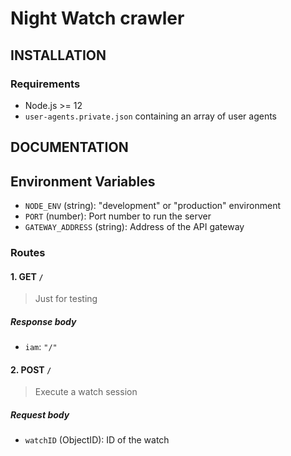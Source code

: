 # Night Watch crawler

## INSTALLATION

### Requirements

- Node.js >= 12
- `user-agents.private.json` containing an array of user agents

## DOCUMENTATION

## Environment Variables

- `NODE_ENV` (string): "development" or "production" environment
- `PORT` (number): Port number to run the server
- `GATEWAY_ADDRESS` (string): Address of the API gateway

### Routes

#### 1. GET `/`

> Just for testing

##### Response body

- `iam`: `"/"`

#### 2. POST `/`

> Execute a watch session

##### Request body

- `watchID` (ObjectID): ID of the watch
